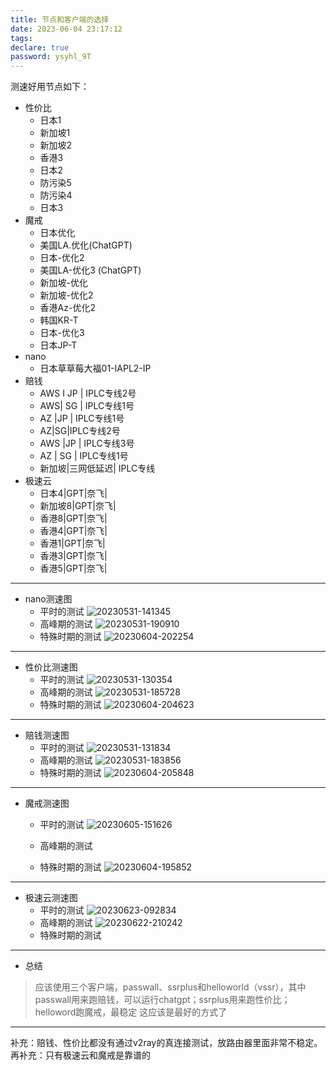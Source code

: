 ```yaml
---
title: 节点和客户端的选择
date: 2023-06-04 23:17:12
tags:
declare: true
password: ysyhl_9T
---
```

测速好用节点如下：<!--more-->
- 性价比
  - 日本1
  - 新加坡1
  - 新加坡2
  - 香港3
  - 日本2
  - 防污染5
  - 防污染4
  - 日本3
- 魔戒
  - 日本优化
  - 美国LA.优化(ChatGPT)
  - 日本-优化2
  - 美国LA-优化3 (ChatGPT)
  - 新加坡-优化
  - 新加坡-优化2
  - 香港Az-优化2
  - 韩国KR-T
  - 日本-优化3
  - 日本JP-T
- nano
  - 日本草草莓大福01-IAPL2-IP
- 赔钱
  - AWS I JP | IPLC专线2号
  - AWS| SG | IPLC专线1号
  - AZ |JP | IPLC专线1号
  - AZ|SG|IPLC专线2号
  - AWS |JP | IPLC专线3号
  - AZ | SG | IPLC专线1号
  - 新加坡|三网低延迟| IPLC专线
- 极速云
  - 日本4|GPT|奈飞|
  - 新加坡8|GPT|奈飞|
  - 香港8|GPT|奈飞|
  - 香港4|GPT|奈飞|
  - 香港1|GPT|奈飞|
  - 香港3|GPT|奈飞|
  - 香港5|GPT|奈飞|



-------------------------------------------------

- nano测速图
  - 平时的测试
![20230531-141345](https://cdn.jsdelivr.net/gh/Corner430/Picture/images/20230531-141345.png)
  - 高峰期的测试
![20230531-190910](https://cdn.jsdelivr.net/gh/Corner430/Picture/images/20230531-190910.png)
  - 特殊时期的测试
![20230604-202254](https://cdn.jsdelivr.net/gh/Corner430/Picture1/images/20230604-202254.png)

--------------------------------------------------------
- 性价比测速图
  - 平时的测试
![20230531-130354](https://cdn.jsdelivr.net/gh/Corner430/Picture1/images/20230531-130354.png)
  - 高峰期的测试
![20230531-185728](https://cdn.jsdelivr.net/gh/Corner430/Picture1/images/20230531-185728.png)
  - 特殊时期的测试
![20230604-204623](https://cdn.jsdelivr.net/gh/Corner430/Picture1/images/20230604-204623.png)

--------------------------------------------------------
- 赔钱测速图
  - 平时的测试
![20230531-131834](https://cdn.jsdelivr.net/gh/Corner430/Picture1/images/20230531-131834.png)
  - 高峰期的测试
![20230531-183856](https://cdn.jsdelivr.net/gh/Corner430/Picture1/images/20230531-183856.png)
  - 特殊时期的测试
![20230604-205848](https://cdn.jsdelivr.net/gh/Corner430/Picture1/images/20230604-205848.png)

--------------------------------------------------------
- 魔戒测速图
  - 平时的测试
![20230605-151626](https://cdn.jsdelivr.net/gh/Corner430/Picture1/images/20230605-151626.png)
  - 高峰期的测试

  - 特殊时期的测试
![20230604-195852](https://cdn.jsdelivr.net/gh/Corner430/Picture1/images/20230604-195852.png)

-------------------------------------------------------------
- 极速云测速图
  - 平时的测试
![20230623-092834](https://cdn.jsdelivr.net/gh/Corner430/Picture1/images/20230623-092834.png)
  - 高峰期的测试
![20230622-210242](https://cdn.jsdelivr.net/gh/Corner430/Picture1/images/20230622-210242.png)
  - 特殊时期的测试


------------------------------------------
- 总结
> 应该使用三个客户端，passwall、ssrplus和helloworld（vssr），其中passwall用来跑赔钱，可以运行chatgpt；ssrplus用来跑性价比；helloword跑魔戒，最稳定
> 这应该是最好的方式了

----------------------------------
补充：赔钱、性价比都没有通过v2ray的真连接测试，放路由器里面非常不稳定。
再补充：只有极速云和魔戒是靠谱的